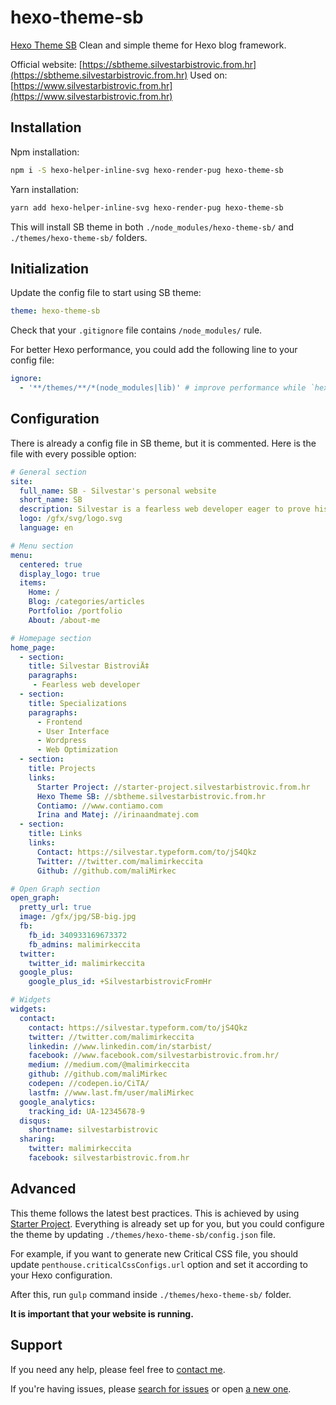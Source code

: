 # hexo-theme-sb

[Hexo Theme SB](https://sbtheme.silvestarbistrovic.from.hr) Clean and simple theme for Hexo blog framework.

Official website: [https://sbtheme.silvestarbistrovic.from.hr](https://sbtheme.silvestarbistrovic.from.hr)
Used on: [https://www.silvestarbistrovic.from.hr](https://www.silvestarbistrovic.from.hr)

## Installation

Npm installation:

```bash
npm i -S hexo-helper-inline-svg hexo-render-pug hexo-theme-sb
```

Yarn installation:

```bash
yarn add hexo-helper-inline-svg hexo-render-pug hexo-theme-sb
```

This will install SB theme in both `./node_modules/hexo-theme-sb/` and `./themes/hexo-theme-sb/`
folders.

## Initialization

Update the config file to start using SB theme:

```yml
theme: hexo-theme-sb
```

Check that your `.gitignore` file contains `/node_modules/` rule.

For better Hexo performance, you could add the following line to your config file:

```yaml
ignore:
  - '**/themes/**/*(node_modules|lib)' # improve performance while `hexo server` is running
```

## Configuration

There is already a config file in SB theme, but it is commented.
Here is the file with every possible option:

```yaml
# General section
site:
  full_name: SB - Silvestar's personal website
  short_name: SB
  description: Silvestar is a fearless web developer eager to prove his worth
  logo: /gfx/svg/logo.svg
  language: en

# Menu section
menu:
  centered: true
  display_logo: true
  items:
    Home: /
    Blog: /categories/articles
    Portfolio: /portfolio
    About: /about-me

# Homepage section
home_page:
  - section:
    title: Silvestar BistroviÄ‡
    paragraphs:
     - Fearless web developer
  - section:
    title: Specializations
    paragraphs:
      - Frontend
      - User Interface
      - Wordpress
      - Web Optimization
  - section:
    title: Projects
    links:
      Starter Project: //starter-project.silvestarbistrovic.from.hr
      Hexo Theme SB: //sbtheme.silvestarbistrovic.from.hr
      Contiamo: //www.contiamo.com
      Irina and Matej: //irinaandmatej.com
  - section:
    title: Links
    links:
      Contact: https://silvestar.typeform.com/to/jS4Qkz
      Twitter: //twitter.com/malimirkeccita
      Github: //github.com/maliMirkec

# Open Graph section
open_graph:
  pretty_url: true
  image: /gfx/jpg/SB-big.jpg
  fb:
    fb_id: 340933169673372
    fb_admins: malimirkeccita
  twitter:
    twitter_id: malimirkeccita
  google_plus:
    google_plus_id: +SilvestarbistrovicFromHr

# Widgets
widgets:
  contact:
    contact: https://silvestar.typeform.com/to/jS4Qkz
    twitter: //twitter.com/malimirkeccita
    linkedin: //www.linkedin.com/in/starbist/
    facebook: //www.facebook.com/silvestarbistrovic.from.hr/
    medium: //medium.com/@malimirkeccita
    github: //github.com/maliMirkec
    codepen: //codepen.io/CiTA/
    lastfm: //www.last.fm/user/maliMirkec
  google_analytics:
    tracking_id: UA-12345678-9
  disqus:
    shortname: silvestarbistrovic
  sharing:
    twitter: malimirkeccita
    facebook: silvestarbistrovic.from.hr
```


## Advanced

This theme follows the latest best practices. This is achieved by using [Starter Project].
Everything is already set up for you, but you could configure the theme by updating `./themes/hexo-theme-sb/config.json` file.

For example, if you want to generate new Critical CSS file, you should update `penthouse.criticalCssConfigs.url` option and set it according to your Hexo configuration.

After this, run `gulp` command inside `./themes/hexo-theme-sb/` folder.

__It is important that your website is running.__

## Support

If you need any help, please feel free to [contact me].

If you're having issues, please [search for issues](https://github.com/maliMirkec/hexo-theme-sb/issues) or open [a new one](https://github.com/maliMirkec/hexo-theme-sb/issues/new).

[Starter Project]: https://starter.silvestarbistrovic.from.hr
[contact me]: https://silvestar.typeform.com/to/jS4Qkz

